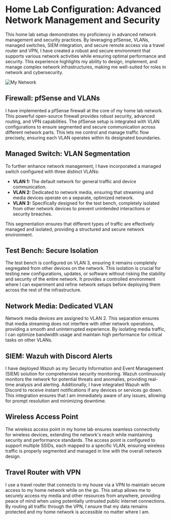 # Home Lab Configuration: Advanced Network Management and Security

This home lab setup demonstrates my proficiency in advanced network management and security practices. By leveraging pfSense, VLANs, managed switches, SIEM integration, and secure remote access via a travel router and VPN, I have created a robust and secure environment that supports various network activities while ensuring optimal performance and security. This experience highlights my ability to design, implement, and manage complex network infrastructures, making me well-suited for roles in network and cybersecurity.

![My Network](https://github.com/BrandonRoos/Home-Lab/assets/28285286/5f763551-966a-4570-b032-2314acaba761)



## Firewall: pfSense and VLANs

I have implemented a pfSense firewall at the core of my home lab network. This powerful open-source firewall provides robust security, advanced routing, and VPN capabilities. The pfSense setup is integrated with VLAN configurations to ensure segmented and secure communication across different network parts. This lets me control and manage traffic flow precisely, ensuring each VLAN operates within its designated boundaries.

## Managed Switch: VLAN Segmentation
To further enhance network management, I have incorporated a managed switch configured with three distinct VLANs:

-  **VLAN 1:** The default network for general traffic and device communication.
-  **VLAN 2:** Dedicated to network media, ensuring that streaming and media devices operate on a separate, optimized network.
-  **VLAN 3:**  Specifically designed for the test bench, completely isolated from other network devices to prevent unintended interactions or security breaches.

  This segmentation ensures that different types of traffic are effectively managed and isolated, providing a structured and secure network environment.

  ## Test Bench: Secure Isolation

  The test bench is configured on VLAN 3, ensuring it remains completely segregated from other devices on the network. This isolation is crucial for testing new configurations, updates, or software without risking the stability and security of the entire network. It provides a controlled environment where I can experiment and refine network setups before deploying them across the rest of the infrastructure.

  ## Network Media: Dedicated VLAN
 
  Network media devices are assigned to VLAN 2. This separation ensures that media streaming does not interfere with other network operations, providing a smooth and uninterrupted experience. By isolating media traffic, I can optimize bandwidth usage and maintain high performance for critical tasks on other VLANs.

  ## SIEM: Wazuh with Discord Alerts
  
I have deployed Wazuh as my Security Information and Event Management (SIEM) solution for comprehensive security monitoring. Wazuh continuously monitors the network for potential threats and anomalies, providing real-time analysis and alerting. Additionally, I have integrated Wazuh with Discord to receive instant notifications if any devices or services go down. This integration ensures that I am immediately aware of any issues, allowing for prompt resolution and minimizing downtime.

## Wireless Access Point

The wireless access point in my home lab ensures seamless connectivity for wireless devices, extending the network's reach while maintaining security and performance standards. The access point is configured to support multiple SSIDs, each mapped to a specific VLAN, ensuring wireless traffic is properly segmented and managed in line with the overall network design.

## Travel Router with VPN

I use a travel router that connects to my house via a VPN to maintain secure access to my home network while on the go. This setup allows me to securely access my media and other resources from anywhere, providing peace of mind when using potentially untrusted public internet connections. By routing all traffic through the VPN, I ensure that my data remains protected and my home network is accessible no matter where I am.


